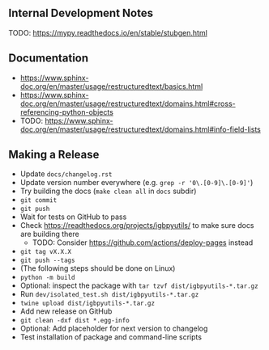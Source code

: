 Internal Development Notes
--------------------------

TODO: <https://mypy.readthedocs.io/en/stable/stubgen.html>

Documentation
-------------

- <https://www.sphinx-doc.org/en/master/usage/restructuredtext/basics.html>
- <https://www.sphinx-doc.org/en/master/usage/restructuredtext/domains.html#cross-referencing-python-objects>
- TODO: <https://www.sphinx-doc.org/en/master/usage/restructuredtext/domains.html#info-field-lists>

Making a Release
----------------

- Update `docs/changelog.rst`
- Update version number everywhere (e.g. `grep -r '0\.[0-9]\.[0-9]'`)
- Try building the docs (`make clean all` in `docs` subdir)
- `git commit`
- `git push`
- Wait for tests on GitHub to pass
- Check <https://readthedocs.org/projects/igbpyutils/> to make sure docs are building there
	- TODO: Consider <https://github.com/actions/deploy-pages> instead
- `git tag vX.X.X`
- `git push --tags`
- (The following steps should be done on Linux)
- `python -m build`
- Optional: inspect the package with `tar tzvf dist/igbpyutils-*.tar.gz`
- Run `dev/isolated_test.sh dist/igbpyutils-*.tar.gz`
- `twine upload dist/igbpyutils-*.tar.gz`
- Add new release on GitHub
- `git clean -dxf dist *.egg-info`
- Optional: Add placeholder for next version to changelog
- Test installation of package and command-line scripts
